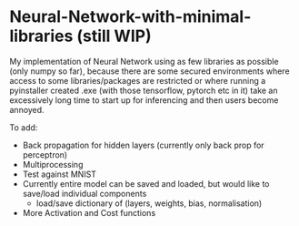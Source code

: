 # Neural-Network-with-minimal-libraries (still WIP)
My implementation of Neural Network using as few libraries as possible (only numpy so far), because there are some secured environments where access to some libraries/packages are restricted or where running a pyinstaller created .exe (with those tensorflow, pytorch etc in it) take an excessively long time to start up for inferencing and then users become annoyed.

To add:
- Back propagation for hidden layers (currently only back prop for perceptron)
- Multiprocessing
- Test against MNIST
- Currently entire model can be saved and loaded, but would like to save/load individual components
  - load/save dictionary of (layers, weights, bias, normalisation)
- More Activation and Cost functions
